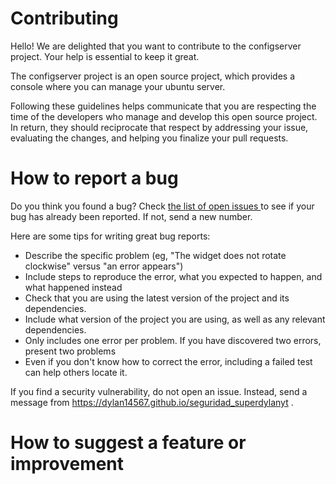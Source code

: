 # Contributing

Hello! We are delighted that you want to contribute to the configserver project. Your help is essential to keep it great.

The configserver project is an open source project, which provides a console where you can manage your ubuntu server.

Following these guidelines helps communicate that you are respecting the time of the developers who manage and develop this open source project. In return, they should reciprocate that respect by addressing your issue, evaluating the changes, and helping you finalize your pull requests.

# How to report a bug

Do you think you found a bug? Check <a href="https://github.com/dylan14567/configserver/issues"> the list of open issues </a> to see if your bug has already been reported. If not, send a new number.

Here are some tips for writing great bug reports:

* Describe the specific problem (eg, "The widget does not rotate clockwise" versus "an error appears")
* Include steps to reproduce the error, what you expected to happen, and what happened instead
* Check that you are using the latest version of the project and its dependencies.
* Include what version of the project you are using, as well as any relevant dependencies.
* Only includes one error per problem. If you have discovered two errors, present two problems
* Even if you don't know how to correct the error, including a failed test can help others locate it.

If you find a security vulnerability, do not open an issue. Instead, send a message from <a href="https://dylan14567.github.io/seguridad_superdylanyt"> https://dylan14567.github.io/seguridad_superdylanyt </a>.

# How to suggest a feature or improvement
